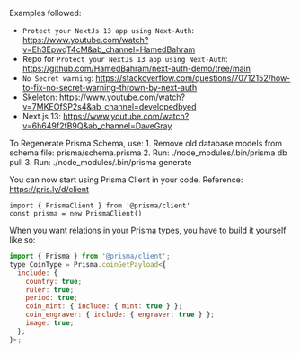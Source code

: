 Examples followed:

- `Protect your NextJs 13 app using Next-Auth`: https://www.youtube.com/watch?v=Eh3EpwqT4cM&ab_channel=HamedBahram
- Repo for `Protect your NextJs 13 app using Next-Auth`: https://github.com/HamedBahram/next-auth-demo/tree/main
- `No Secret warning`: https://stackoverflow.com/questions/70712152/how-to-fix-no-secret-warning-thrown-by-next-auth
- Skeleton: https://www.youtube.com/watch?v=7MKEOfSP2s4&ab_channel=developedbyed
- Next.js 13: https://www.youtube.com/watch?v=6h649f2fB9Q&ab_channel=DaveGray

To Regenerate Prisma Schema, use: 1. Remove old database models from schema file: prisma/schema.prisma 2. Run: ./node_modules/.bin/prisma db pull 3. Run: ./node_modules/.bin/prisma generate

You can now start using Prisma Client in your code. Reference: https://pris.ly/d/client

    import { PrismaClient } from '@prisma/client'
    const prisma = new PrismaClient()

When you want relations in your Prisma types, you have to build it yourself like so:

```js
import { Prisma } from '@prisma/client';
type CoinType = Prisma.coinGetPayload<{
  include: {
    country: true;
    ruler: true;
    period: true;
    coin_mint: { include: { mint: true } };
    coin_engraver: { include: { engraver: true } };
    image: true;
  };
}>;
```

